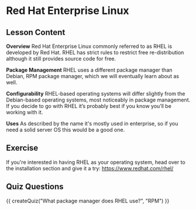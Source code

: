 # Red Hat Enterprise Linux

## Lesson Content

<b>Overview</b>
Red Hat Enterprise Linux commonly referred to as RHEL is developed by Red Hat. RHEL has strict rules to restrict free re-distribution although it still provides source code for free.

<b>Package Management</b>
RHEL uses a different package manager than Debian, RPM package manager, which we will eventually learn about as well.

<b>Configurability</b>
RHEL-based operating systems will differ slightly from the Debian-based operating systems, most noticeably in package management. If you decide to go with RHEL it’s probably best if you know you’ll be working with it.

<b>Uses</b>
As described by the name it's mostly used in enterprise, so if you need a solid server OS this would be a good one.

## Exercise

If you're interested in having RHEL as your operating system, head over to the installation section and give it a try: <a href='http://www.redhat.com/en/technologies/linux-platforms/enterprise-linux/'>https://www.redhat.com/rhel/</a>

## Quiz Questions





<script src="../quiz.js"></script>

<div id="quiz">
  {{ createQuiz("What package manager does RHEL use?", "RPM") }}
</div>

